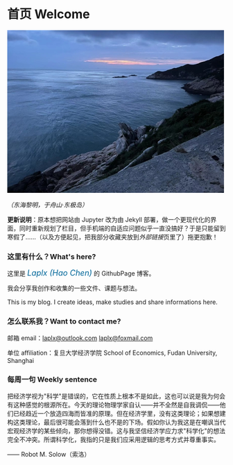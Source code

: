 # 首页 Welcome

![](./introg.jpg)

*（东海黎明，于舟山·东极岛）*

**更新说明**：原本想把网站由 Jupyter 改为由 Jekyll 部署，做一个更现代化的界面，同时重新规划了栏目，但手机端的自适应问题似乎一直没搞好？于是只能留到寒假了……（以及方便起见，把我部分收藏夹放到*外部链接*页里了）拖更抱歉！

### 这里有什么？What's here?

这里是 <font size=4 color=#006699><i>Laplx (Hao Chen)</i></font> 的 GithubPage 博客。

我会分享我创作和收集的一些文件、课题与想法。

This is my blog. I create ideas, make studies and share informations here.

### 怎么联系我？Want to contact me?

邮箱 email：laplx@outlook.com  laplx@foxmail.com

单位 affiliation：复旦大学经济学院 School of Economics, Fudan University, Shanghai

### 每周一句  Weekly sentence

把经济学视为"科学"是错误的，它在性质上根本不是如此，这也可以说是我为何会有这种感觉的根源所在。今天的理论物理学家自认——并不全然是自我调侃——他们已经趋近一个放造四海而皆准的原理。但在经济学里，没有这类理论；如果想建构这类理论，最后很可能会落到什么也不是的下场。假如你认为我这是在嘲讽当代宏观经济学的某些倾向，那你想得没错。这与我坚信经济学应力求"科学化"的想法完全不冲突。所谓科学化，我指的只是我们应采用逻辑的思考方式并尊重事实。

—— Robot M. Solow（索洛）
